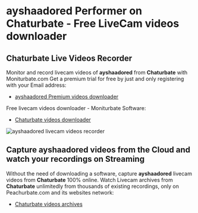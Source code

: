 # ayshaadored Performer on Chaturbate - Free LiveCam videos downloader

## Chaturbate Live Videos Recorder

Monitor and record livecam videos of **ayshaadored** from **Chaturbate** with Moniturbate.com
Get a premium trial for free by just and only registering with your Email address:
* [ayshaadored Premium videos downloader](https://moniturbate.com/request-demo-licence-key.html)

Free livecam videos downloader - Moniturbate Software:
* [Chaturbate videos downloader](https://moniturbate.com/moniturbate-download-software.html)

![ayshaadored livecam videos recorder](https://peachurnet.com/templates/moniturbate-software.png)


## Capture ayshaadored videos from the Cloud and watch your recordings on Streaming

Without the need of downloading a software, capture **ayshaadored** livecam videos from **Chaturbate** 100% online.
Watch Livecam archives from **Chaturbate** unlimitedly from thousands of existing recordings, only on Peachurbate.com and its websites network:
* [Chaturbate videos archives](https://peachurnet.com/)